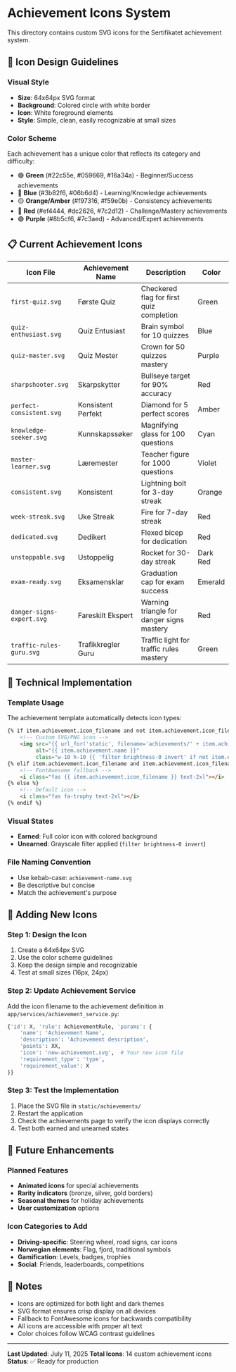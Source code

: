# Achievement Icons System

This directory contains custom SVG icons for the Sertifikatet achievement system.

## 🎨 Icon Design Guidelines

### Visual Style
- **Size**: 64x64px SVG format
- **Background**: Colored circle with white border
- **Icon**: White foreground elements
- **Style**: Simple, clean, easily recognizable at small sizes

### Color Scheme
Each achievement has a unique color that reflects its category and difficulty:

- 🟢 **Green** (#22c55e, #059669, #16a34a) - Beginner/Success achievements
- 🔵 **Blue** (#3b82f6, #06b6d4) - Learning/Knowledge achievements  
- 🟡 **Orange/Amber** (#f97316, #f59e0b) - Consistency achievements
- 🔴 **Red** (#ef4444, #dc2626, #7c2d12) - Challenge/Mastery achievements
- 🟣 **Purple** (#8b5cf6, #7c3aed) - Advanced/Expert achievements

## 📋 Current Achievement Icons

| Icon File | Achievement Name | Description | Color |
|-----------|------------------|-------------|-------|
| `first-quiz.svg` | Første Quiz | Checkered flag for first quiz completion | Green |
| `quiz-enthusiast.svg` | Quiz Entusiast | Brain symbol for 10 quizzes | Blue |
| `quiz-master.svg` | Quiz Mester | Crown for 50 quizzes mastery | Purple |
| `sharpshooter.svg` | Skarpskytter | Bullseye target for 90% accuracy | Red |
| `perfect-consistent.svg` | Konsistent Perfekt | Diamond for 5 perfect scores | Amber |
| `knowledge-seeker.svg` | Kunnskapssøker | Magnifying glass for 100 questions | Cyan |
| `master-learner.svg` | Læremester | Teacher figure for 1000 questions | Violet |
| `consistent.svg` | Konsistent | Lightning bolt for 3-day streak | Orange |
| `week-streak.svg` | Uke Streak | Fire for 7-day streak | Red |
| `dedicated.svg` | Dedikert | Flexed bicep for dedication | Red |
| `unstoppable.svg` | Ustoppelig | Rocket for 30-day streak | Dark Red |
| `exam-ready.svg` | Eksamensklar | Graduation cap for exam success | Emerald |
| `danger-signs-expert.svg` | Fareskilt Ekspert | Warning triangle for danger signs mastery | Red |
| `traffic-rules-guru.svg` | Trafikkregler Guru | Traffic light for traffic rules mastery | Green |

## 🔧 Technical Implementation

### Template Usage
The achievement template automatically detects icon types:

```html
{% if item.achievement.icon_filename and not item.achievement.icon_filename.startswith('fa-') %}
    <!-- Custom SVG/PNG icon -->
    <img src="{{ url_for('static', filename='achievements/' + item.achievement.icon_filename) }}" 
         alt="{{ item.achievement.name }}" 
         class="w-10 h-10 {{ 'filter brightness-0 invert' if not item.earned else '' }}">
{% elif item.achievement.icon_filename and item.achievement.icon_filename.startswith('fa-') %}
    <!-- FontAwesome fallback -->
    <i class="fas {{ item.achievement.icon_filename }} text-2xl"></i>
{% else %}
    <!-- Default icon -->
    <i class="fas fa-trophy text-2xl"></i>
{% endif %}
```

### Visual States
- **Earned**: Full color icon with colored background
- **Unearned**: Grayscale filter applied (`filter brightness-0 invert`)

### File Naming Convention
- Use kebab-case: `achievement-name.svg`
- Be descriptive but concise
- Match the achievement's purpose

## 🎯 Adding New Icons

### Step 1: Design the Icon
1. Create a 64x64px SVG
2. Use the color scheme guidelines
3. Keep the design simple and recognizable
4. Test at small sizes (16px, 24px)

### Step 2: Update Achievement Service
Add the icon filename to the achievement definition in `app/services/achievement_service.py`:

```python
{'id': X, 'rule': AchievementRule, 'params': {
    'name': 'Achievement Name',
    'description': 'Achievement description',
    'points': XX,
    'icon': 'new-achievement.svg',  # Your new icon file
    'requirement_type': 'type',
    'requirement_value': X
}}
```

### Step 3: Test the Implementation
1. Place the SVG file in `static/achievements/`
2. Restart the application
3. Check the achievements page to verify the icon displays correctly
4. Test both earned and unearned states

## 🚀 Future Enhancements

### Planned Features
- **Animated icons** for special achievements
- **Rarity indicators** (bronze, silver, gold borders)
- **Seasonal themes** for holiday achievements
- **User customization** options

### Icon Categories to Add
- **Driving-specific**: Steering wheel, road signs, car icons
- **Norwegian elements**: Flag, fjord, traditional symbols
- **Gamification**: Levels, badges, trophies
- **Social**: Friends, leaderboards, competitions

## 📝 Notes

- Icons are optimized for both light and dark themes
- SVG format ensures crisp display on all devices
- Fallback to FontAwesome icons for backwards compatibility
- All icons are accessible with proper alt text
- Color choices follow WCAG contrast guidelines

---

**Last Updated**: July 11, 2025
**Total Icons**: 14 custom achievement icons
**Status**: ✅ Ready for production
